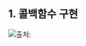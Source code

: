 ## 1. 콜백함수 구현   
![출처:](https://img1.daumcdn.net/thumb/R1280x0/?scode=mtistory2&fname=https%3A%2F%2Fblog.kakaocdn.net%2Fdn%2FuET6v%2FbtqBzkpHNkN%2FbDygLFtkOfXWcVsl38ERh1%2Fimg.png)
